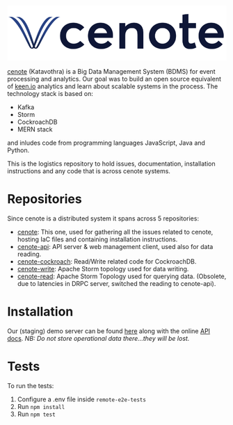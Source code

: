 ![cenote](https://github.com/AuthEceSoftEng/cenote/blob/master/Cenote_colour_Horizontal.png)

[cenote](https://en.wikipedia.org/wiki/Cenote) (Katavothra) is a Big Data Management System (BDMS) for event processing and analytics. Our goal was to build an open source equivalent of [keen.io](http://keen.io) analytics and learn about scalable systems in the process. The technology stack is based on:

- Kafka
- Storm
- CockroachDB
- MERN stack

and inludes code from programming languages JavaScript, Java and Python.

This is the logistics repository to hold issues, documentation, installation instructions and any code that is across cenote systems.

# Repositories

Since cenote is a distributed system it spans across 5 repositories:

- [cenote](https://github.com/AuthEceSoftEng/cenote): This one, used for gathering all the issues related to cenote, hosting IaC files and containing installation instructions. 
- [cenote-api](https://github.com/AuthEceSoftEng/cenote-api): API server & web management client, used also for data reading.
- [cenote-cockroach](https://github.com/AuthEceSoftEng/cenote-cockroach): Read/Write related code for CockroachDB.
- [cenote-write](https://github.com/AuthEceSoftEng/cenote-write): Apache Storm topology used for data writing.
- [cenote-read](https://github.com/AuthEceSoftEng/cenote-read): Apache Storm Topology used for querying data. (Obsolete, due to latencies in DRPC server, switched the reading to cenote-api).

# Installation

Our (staging) demo server can be found [here](http://snf-843202.vm.okeanos.grnet.gr:3000/) along with the online [API docs](http://snf-843202.vm.okeanos.grnet.gr:3000/docs). *NB: Do not store operational data there...they will be lost.*

# Tests

To run the tests:

1. Configure a .env file inside `remote-e2e-tests`
2. Run `npm install`
3. Run `npm test`
